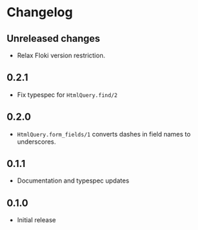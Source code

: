 # Changelog

## Unreleased changes

- Relax Floki version restriction.

## 0.2.1

- Fix typespec for `HtmlQuery.find/2`

## 0.2.0

- `HtmlQuery.form_fields/1` converts dashes in field names to underscores.

## 0.1.1

- Documentation and typespec updates

## 0.1.0

- Initial release
